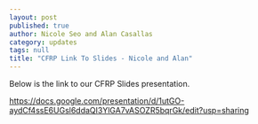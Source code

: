 ```yaml
---
layout: post
published: true
author: Nicole Seo and Alan Casallas
category: updates
tags: null
title: "CFRP Link To Slides - Nicole and Alan"
---
```


Below is the link to our CFRP Slides presentation.

https://docs.google.com/presentation/d/1utGO-aydCf4ssE6UGsl6ddaQI3YlGA7vASOZR5bqrGk/edit?usp=sharing